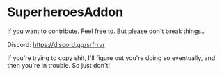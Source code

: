 # SuperheroesAddon 

If you want to contribute. Feel free to. But please don't break things..

Discord: https://discord.gg/srfrrvr

If you're trying to copy shit, I'll figure out you're doing so eventually, and then you're in trouble. So just don't!

